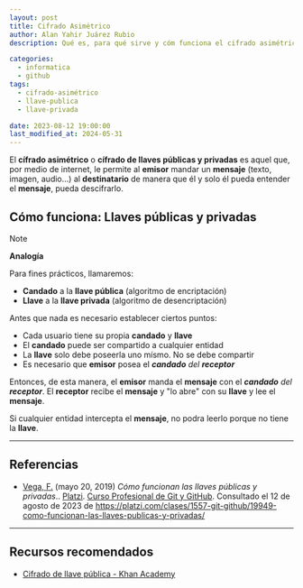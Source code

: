 ```yaml
---
layout: post
title: Cifrado Asimétrico
author: Alan Yahir Juárez Rubio
description: Qué es, para qué sirve y cóm funciona el cifrado asimétrico

categories:
  - informatica
  - github
tags:
  - cifrado-asimétrico
  - llave-publica
  - llave-privada

date: 2023-08-12 19:00:00
last_modified_at: 2024-05-31
---
```


El **cífrado asimétrico** o **cífrado de llaves públicas y privadas** es aquel
que, por medio de internet, le permite al **emisor** mandar un **mensaje**
(texto, imagen, audio...) al **destinatario** de manera que él y solo él pueda
entender el **mensaje**, pueda descifrarlo.

## Cómo funciona: Llaves públicas y privadas

> [!NOTE]
>
> **Analogía**
>
> Para fines prácticos, llamaremos:
>
> - **Candado** a la **llave pública** (algoritmo de encriptación)
> - **Llave** a la **llave privada** (algoritmo de desencriptación)

Antes que nada es necesario establecer ciertos puntos:

- Cada usuario tiene su propia **candado** y **llave**
- El **candado** puede ser compartido a cualquier entidad
- La **llave** solo debe poseerla uno mísmo. No se debe compartir
- Es necesario que **emisor** posea el _**candado** del **receptor**_

Entonces, de esta manera, el **emisor** manda el **mensaje** con el
_**candado** del **receptor**_. El **receptor** recibe el **mensaje** y "lo
abre" con su **llave** y lee el **mensaje**.

Si cualquier entidad intercepta el **mensaje**, no podra leerlo porque no tiene la **llave**.

  <div style="page-break-after: always;"></div>

---

## Referencias

- [Vega, F.](https://platzi.com/profes/freddier)
  (mayo 20, 2019)
  _Cómo funcionan las llaves públicas y privadas_..
  [Platzi](https://platzi.com/).
  [Curso Profesional de Git y GitHub](https://platzi.com/cursos/git-github/).
  Consultado el 12 de agosto de 2023 de
  <https://platzi.com/clases/1557-git-github/19949-como-funcionan-las-llaves-publicas-y-privadas/>

  <div style="page-break-after: always;"></div>

---

## Recursos recomendados

- [Cifrado de llave pública - Khan Academy](https://es.khanacademy.org/computing/ap-computer-science-principles/x2d2f703b37b450a3:online-data-security/x2d2f703b37b450a3:data-encryption/a/public-key-encryption)

